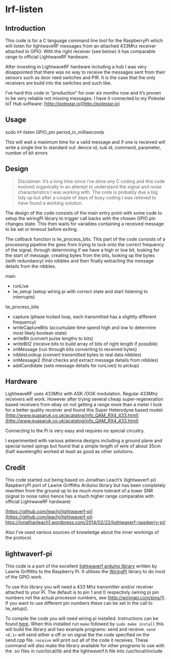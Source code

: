 # lrf-listen

## Introduction

This code is for a C language command line tool for the RaspberryPi which will listen for lightwaveRF messages from an attached 433Mhz receiver attached to GPIO. With the right receiver (see below) it has comparable range to official LightwaveRF hardware. 

After investing in LightwaveRF hardware including a hub I was very disappointed that there was no way to receive the messages sent from their sensors such as door reed switches and PIR. It is the case that the only receivers are build into the switches and such like. 

I’ve hard this code in “production” for over six months now and it’s proven to be very reliable not missing messages.
I have it connected to my Polestar IoT Hub software:
[http://polestar.io](http://polestar.io)

## Usage

sudo lrf-listen GPIO_pin period_in_milliseconds

This will wait a maximum time for a valid message and if one is received will write a single line to standard out:
device id, sub id, command, parameter, number of bit errors

## Design
> Disclaimer: It’s a long time since i’ve done any C coding and this code evolved organically in an attempt to understand the signal and noise characteristics I was working with. The code is probably due a big tidy up but after a couple of days of busy coding I was relieved to have found a working solution.

The design of the code consists of the main entry point with some code to setup the wiringPI library to trigger call backs with the chosen GPIO pin changes state. This then waits for variables containing a received message to be set or timeout before exiting.

The callback function is lw_process_bits. This part of the code consists of a processing pipeline the goes from trying to lock onto the correct frequency of the signal, through determining if we have a high or low bit, looking for the start of message, creating bytes from the bits, looking up the bytes (with redundancy) into nibbles and then finally extracting the message details from the nibbles.

main
 - runLive
 - lw_setup (setup wiring pi with correct state and start listening to interrupts)

lw_process_bits
 - capture (phase locked loop, each transmitted has a slightly different frequency)
 - writeCaptureBits (accumulate time spend high and low to determine most likely boolean state)
 - writeBit (convert pulse lengths to bits)
 - writeBit2 (receive bits to build array of bits of right length if possible)
 - onMessage (run through bits converting to received bytes)
 - nibbleLookup (convert transmitted bytes to real data nibbles)
 - onMessage2 (final checks and extract message details from nibbles)
 - addCandidate (sets message details for runLive() to pickup)

## Hardware
LightwaveRF uses 433Mhz with ASK /OOK modulation. Regular 433Mhz receivers will work. However after trying several cheap super-regeneration based receivers from ebay on not getting a range more than a meter I look for a better quality receiver and found this Super Heterodyne based model:
[http://www.quasaruk.co.uk/acatalog/info_QAM_RX4_433.html](http://www.quasaruk.co.uk/acatalog/info_QAM_RX4_433.html)

Connecting to the Pi is very easy and requires no special circuitry. 

I experimented with various antenna designs including a ground plane and special tuned spings but found that a simple length of wire of about 35cm (half wavelength) worked at least as good as other solutions.

## Credit
This code started out being based on Jonathan Leach’s (lightwaverf-pi) RaspberryPi port of Lawrie Griffiths Arduino library but has been completely rewritten from the ground up to be much more tolerant of a lower SNR (signal to noise ratio) hence has a much higher range comparable with official LightwaveRF hardware)

[https://github.com/leachj/lightwaverf-pi](https://github.com/leachj/lightwaverf-pi)
[htps://jonathanleach1.wordpress.com/2014/02/22/lightwaverf-raspberry-pi/](htps://jonathanleach1.wordpress.com/2014/02/22/lightwaverf-raspberry-pi/)

Also I’ve used various sources of knowledge about the inner workings of the protocol.


## lightwaverf-pi

This code is a port of the excellent [lightwaverf arduino library](https://github.com/lawrie/LightwaveRF) written by Lawrie Griffiths to the Raspberry Pi. It utilises the [WiringPi](http://wiringpi.com/) library to do most of the GPIO work. 

To use this library you will need a 433 Mhz transmitter and/or receiver attached to your Pi. The default is to pin 1 and 0 respectivly (wiring pi pin numbers not the actual processor numbers, see [http://wiringpi.com/pins/]). If you want to use different pin numbers these can be set in the call to lw_setup().

To compile the code you will need wiring pi installed. Instructions can be found [here](http://wiringpi.com/download-and-install/). When this installed run `make` followed by `sudo make install` this will build the library and two example programs: send and receive. `send <0,1>` will send either a off or on signal the the code specified on the send.cpp file. `receive` will print out all of the code it receives. These command will also make the library available for other programs to use with the .so files in /usr/local/lib and the lightwaverf.h file into /usr/local/include

